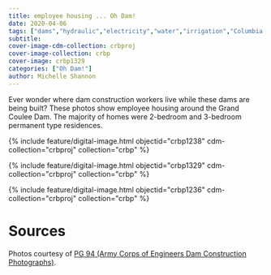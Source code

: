 ```yaml
---
title: employee housing ... Oh Dam!
date: 2020-04-06
tags: ["dams","hydraulic","electricity","water","irrigation","Columbia River","Columbia River Basin"]
subtitle: 
cover-image-cdm-collection: crbproj
cover-image-collection: crbp
cover-image: crbp1329
categories: ["Oh Dam!"]
author: Michelle Shannon
---
```


Ever wonder where dam construction workers live while
these dams are being built? These photos show employee housing around the Grand
Coulee Dam. The majority of homes were 2-bedroom and 3-bedroom permanent type
residences.

{% include feature/digital-image.html objectid="crbp1238" cdm-collection="crbproj" collection="crbp" %}

{% include feature/digital-image.html objectid="crbp1329" cdm-collection="crbproj" collection="crbp" %}

{% include feature/digital-image.html objectid="crbp1236" cdm-collection="crbproj" collection="crbp" %}

# Sources

Photos courtesy of [PG 94 (Army Corps of Engineers Dam Construction Photographs)](https://archiveswest.orbiscascade.org/ark:/80444/xv165618/op=fstyle.aspx?t=k&amp;q=).
